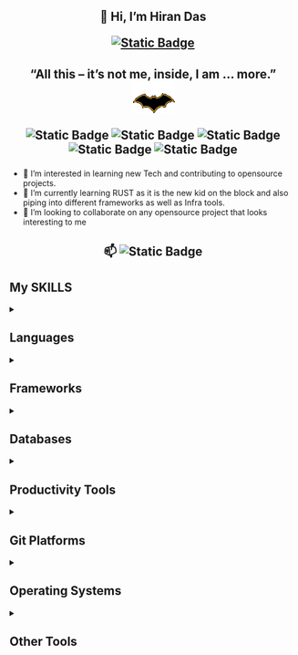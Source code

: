 <h2 align="center">👋 Hi, I’m Hiran Das <p><a href="https://github.com/dabbler2610/"><img alt="Static Badge" src="https://img.shields.io/badge/aka-DABBLER2610-navy"></a></p></h2> 
<h2 align="center">
“All this – it’s not me, inside, I am … more.” <a href="https://github.com/dabbler2610/"><img alt="Static Badge" src="logo-batsymbol.gif"></a>
<p></p><p><img alt="Static Badge" src="https://img.shields.io/badge/Engineer-Software%2FAutomation-darkred">
<img alt="Static Badge" src="https://img.shields.io/badge/Developer_4_Life-litegreen">
<img alt="Static Badge" src="https://img.shields.io/badge/Domain-Telecom%2FNetworking%2FPE-teal">
<img alt="Static Badge" src="https://img.shields.io/badge/Tech_Enthusiast-orange">
<img alt="Static Badge" src="https://img.shields.io/badge/OpenSourceSoftware_Advocate-yellow">
</p>
</h2>

- 👀 I’m interested in learning new Tech and contributing to opensource projects.
- 🌱 I’m currently learning RUST as it is the new kid on the block and also piping into different frameworks as well as Infra tools.
- 💞️ I’m looking to collaborate on any opensource project that looks interesting to me
  
<h2 align="center"><p> 📫 <img alt="Static Badge" src="https://img.shields.io/badge/ReachMe@-dabbler2610@proton.me-purple"></p></h2>

<h2>My SKILLS</h2>
<details close>
  <summary><h2>Languages</h2></summary>
  <p align="left">
  <a href="https://github.com/dabbler2610/">
    <img src="https://skillicons.dev/icons?i=js,html,css,py,bash,rust" />
  </a>
  <a href="https://github.com/dabbler2610/">
    <img src="https://img.shields.io/badge/json-5E5C5C?style=for-the-badge&logo=json&logoColor=white" />
  </a>
  </p>
</details>
<details close>
  <summary><h2>Frameworks</h2></summary>
  <p align="left">
  <a href="https://github.com/dabbler2610/">
    <img src="https://skillicons.dev/icons?i=flask,django,nodejs,selenium" />
  </a>
  <p>
    <a href="https://github.com/dabbler2610/">
    <img alt="Static Badge" src="https://img.shields.io/badge/Robot%20Framework-000000?style=for-the-badge&logo=robot-framework&logoColor=white">
  </a>
  </p>
</p>
</details>
<details close>
  <summary><h2>Databases</h2></summary>
  <p align="left">
  <a href="https://github.com/dabbler2610/">
    <img src="https://skillicons.dev/icons?i=sqlite,mysql,mongodb" />
  </a>
</p>
</details>
<details close>
  <summary><h2>Productivity Tools</h2></summary>
  <p align="left">
  <a href="https://github.com/dabbler2610/">
    <img src="https://skillicons.dev/icons?i=vim" />
  </a>
  <a href="https://github.com/dabbler2610/">
    <img src="https://img.shields.io/badge/PyCharm-000000.svg?&style=for-the-badge&logo=PyCharm&logoColor=white" />
  </a>
  <a href="https://github.com/dabbler2610/">
    <img src="https://img.shields.io/badge/Notepad++-90E59A.svg?style=for-the-badge&logo=notepad%2B%2B&logoColor=black" />
  </a>
  <a href="https://github.com/dabbler2610/">
    <img src="https://img.shields.io/badge/VSCode-0078D4?style=for-the-badge&logo=visual%20studio%20code&logoColor=white" />
  </a>
  </p>
</details>
<details close>
  <summary><h2>Git Platforms</h2></summary>
  <p align="left">
  <a href="https://github.com/dabbler2610/">
    <img src="https://skillicons.dev/icons?i=github,gitlab" />
  </a>
</p>
</details>
<details close>
  <summary><h2>Operating Systems</h2></summary>
  <p align="left">
  <a href="https://github.com/dabbler2610/">
    <img src="https://img.shields.io/badge/Red%20Hat-EE0000?style=for-the-badge&logo=redhat&logoColor=white" />
  </a>
  <a href="https://github.com/dabbler2610/">
    <img src="https://img.shields.io/badge/Ubuntu-E95420?style=for-the-badge&logo=ubuntu&logoColor=white" />
  </a>
   <a href="https://github.com/dabbler2610/">
    <img src="https://img.shields.io/badge/Windows-0078D6?style=for-the-badge&logo=windows&logoColor=white" />
  </a>
  <a href="https://github.com/dabbler2610/">
    <img src="https://img.shields.io/badge/Debian-A81D33?style=for-the-badge&logo=debian&logoColor=white" />
  </a>
</p>
</details>
<details close>
  <summary><h2>Other Tools</h2></summary>
  <p align="left">
  <a href="https://github.com/dabbler2610/">
    <img alt="Static Badge" src="https://img.shields.io/badge/Apache-D22128?style=for-the-badge&logo=Apache&logoColor=white">
  </a>
  <a href="https://github.com/dabbler2610/">
    <img alt="Static Badge" src="https://img.shields.io/badge/Terraform-7B42BC?style=for-the-badge&logo=terraform&logoColor=white">
  </a>
  <a href="https://github.com/dabbler2610/">
    <img alt="Static Badge" src="https://img.shields.io/badge/Splunk-000000?style=for-the-badge&logo=Splunk&logoColor=white">
  </a>
</p>
</details>

